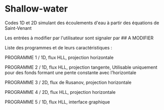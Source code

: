 # Shallow-water
Codes 1D et 2D simulant des écoulements d'eau à partir des équations de Saint-Venant

Les entrées à modifier par l'utilisateur sont signaler par ## A MODIFIER

Liste des programmes et de leurs caractéristiques :

PROGRAMME 1 / 1D, flux HLL, projection horizontale

PROGRAMME 2 / 1D, flux HLL, projection tangente, Utilisable uniquement pour des fonds formant une pente constante avec l’horizontale

PROGRAMME 3 / 2D, flux de Rusanov, projection horizontale

PROGRAMME 4 / 2D, flux HLL, projection horizontale

PROGRAMME 5 / 1D, flux HLL, interface graphique
